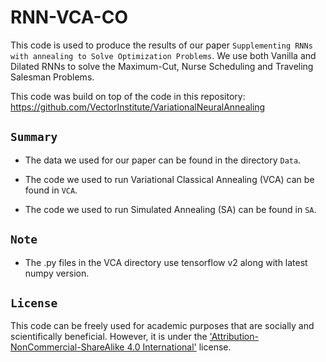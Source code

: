 # RNN-VCA-CO
This code is used to produce the results of our paper `Supplementing RNNs with annealing to Solve Optimization Problems`. We use both Vanilla and Dilated RNNs to solve the Maximum-Cut, Nurse Scheduling and Traveling Salesman Problems.

This code was build on top of the code in this repository: https://github.com/VectorInstitute/VariationalNeuralAnnealing

## `Summary`

- The data we used for our paper can be found in the directory `Data`.

- The code we used to run Variational Classical Annealing (VCA) can be found in `VCA`.

- The code we used to run Simulated Annealing (SA) can be found in `SA`.

## `Note`

- The .py files in the VCA directory use tensorflow v2 along with latest numpy version.

## `License`
This code can be freely used for academic purposes that are socially and scientifically beneficial. However, it is under the ['Attribution-NonCommercial-ShareAlike 4.0 International'](https://creativecommons.org/licenses/by-nc-sa/4.0/) license. 

